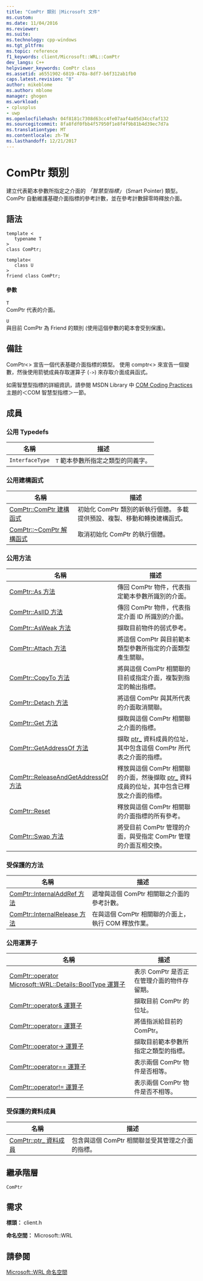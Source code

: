 ```yaml
---
title: "ComPtr 類別 |Microsoft 文件"
ms.custom: 
ms.date: 11/04/2016
ms.reviewer: 
ms.suite: 
ms.technology: cpp-windows
ms.tgt_pltfrm: 
ms.topic: reference
f1_keywords: client/Microsoft::WRL::ComPtr
dev_langs: C++
helpviewer_keywords: ComPtr class
ms.assetid: a6551902-6819-478a-8df7-b6f312ab1fb0
caps.latest.revision: "8"
author: mikeblome
ms.author: mblome
manager: ghogen
ms.workload:
- cplusplus
- uwp
ms.openlocfilehash: 04f8181c7308d63cc4fe07aaf4a05d34ccfaf132
ms.sourcegitcommit: 8fa8fdf0fbb4f57950f1e8f4f9b81b4d39ec7d7a
ms.translationtype: MT
ms.contentlocale: zh-TW
ms.lasthandoff: 12/21/2017
---
```

# <a name="comptr-class"></a>ComPtr 類別
建立代表範本參數所指定之介面的 *「智慧型指標」* (Smart Pointer) 類型。 ComPtr 自動維護基礎介面指標的參考計數，並在參考計數歸零時釋放介面。  
  
## <a name="syntax"></a>語法  
  
```  
template <  
   typename T  
>  
class ComPtr;  
  
template<  
   class U  
>  
friend class ComPtr;  
```  
  
#### <a name="parameters"></a>參數  
 `T`  
 ComPtr 代表的介面。  
  
 `U`  
 與目前 ComPtr 為 Friend 的類別 (使用這個參數的範本會受到保護)。  
  
## <a name="remarks"></a>備註  
 ComPtr<> 宣告一個代表基礎介面指標的類型。 使用 comptr<> 來宣告一個變數，然後使用箭號成員存取運算子 (`->`) 來存取介面成員函式。  
  
 如需智慧型指標的詳細資訊，請參閱 MSDN Library 中 [COM Coding Practices](http://msdn.microsoft.com/en-us/76aca556-b4d6-4e67-a2a3-4439900f0c39)主題的＜COM 智慧型指標＞一節。  
  
## <a name="members"></a>成員  
  
### <a name="public-typedefs"></a>公用 Typedefs  
  
|名稱|描述|  
|----------|-----------------|  
|`InterfaceType`|`T` 範本參數所指定之類型的同義字。|  
  
### <a name="public-constructors"></a>公用建構函式  
  
|名稱|描述|  
|----------|-----------------|  
|[ComPtr::ComPtr 建構函式](../windows/comptr-comptr-constructor.md)|初始化 ComPtr 類別的新執行個體。 多載提供預設、複製、移動和轉換建構函式。|  
|[ComPtr::~ComPtr 解構函式](../windows/comptr-tilde-comptr-destructor.md)|取消初始化 ComPtr 的執行個體。|  
  
### <a name="public-methods"></a>公用方法  
  
|名稱|描述|  
|----------|-----------------|  
|[ComPtr::As 方法](../windows/comptr-as-method.md)|傳回 ComPtr 物件，代表指定範本參數所識別的介面。|  
|[ComPtr::AsIID 方法](../windows/comptr-asiid-method.md)|傳回 ComPtr 物件，代表指定介面 ID 所識別的介面。|  
|[ComPtr::AsWeak 方法](../windows/comptr-asweak-method.md)|擷取目前物件的弱式參考。|  
|[ComPtr::Attach 方法](../windows/comptr-attach-method.md)|將這個 ComPtr 與目前範本類型參數所指定的介面類型產生關聯。|  
|[ComPtr::CopyTo 方法](../windows/comptr-copyto-method.md)|將與這個 ComPtr 相關聯的目前或指定介面，複製到指定的輸出指標。|  
|[ComPtr::Detach 方法](../windows/comptr-detach-method.md)|將這個 ComPtr 與其所代表的介面取消關聯。|  
|[ComPtr::Get 方法](../windows/comptr-get-method.md)|擷取與這個 ComPtr 相關聯之介面的指標。|  
|[ComPtr::GetAddressOf 方法](../windows/comptr-getaddressof-method.md)|擷取 [ptr_](../windows/comptr-ptr-data-member.md) 資料成員的位址，其中包含這個 ComPtr 所代表之介面的指標。|  
|[ComPtr::ReleaseAndGetAddressOf 方法](../windows/comptr-releaseandgetaddressof-method.md)|釋放與這個 ComPtr 相關聯的介面，然後擷取 [ptr_](../windows/comptr-ptr-data-member.md) 資料成員的位址，其中包含已釋放之介面的指標。|  
|[ComPtr::Reset](../windows/comptr-reset.md)|釋放與這個 ComPtr 相關聯的介面指標的所有參考。|  
|[ComPtr::Swap 方法](../windows/comptr-swap-method.md)|將受目前 ComPtr 管理的介面，與受指定 ComPtr 管理的介面互相交換。|  
  
### <a name="protected-methods"></a>受保護的方法  
  
|名稱|描述|  
|----------|-----------------|  
|[ComPtr::InternalAddRef 方法](../windows/comptr-internaladdref-method.md)|遞增與這個 ComPtr 相關聯之介面的參考計數。|  
|[ComPtr::InternalRelease 方法](../windows/comptr-internalrelease-method.md)|在與這個 ComPtr 相關聯的介面上，執行 COM 釋放作業。|  
  
### <a name="public-operators"></a>公用運算子  
  
|名稱|描述|  
|----------|-----------------|  
|[ComPtr::operator Microsoft::WRL::Details::BoolType 運算子](../windows/comptr-operator-microsoft-wrl-details-booltype-operator.md)|表示 ComPtr 是否正在管理介面的物件存留期。|  
|[ComPtr::operator& 運算子](../windows/comptr-operator-ampersand-operator.md)|擷取目前 ComPtr 的位址。|  
|[ComPtr::operator= 運算子](../windows/comptr-operator-assign-operator.md)|將值指派給目前的 ComPtr。|  
|[ComPtr::operator-> 運算子](../windows/comptr-operator-arrow-operator.md)|擷取目前範本參數所指定之類型的指標。|  
|[ComPtr::operator== 運算子](../windows/comptr-operator-equality-operator.md)|表示兩個 ComPtr 物件是否相等。|  
|[ComPtr::operator!= 運算子](../windows/comptr-operator-inequality-operator.md)|表示兩個 ComPtr 物件是否不相等。|  
  
### <a name="protected-data-members"></a>受保護的資料成員  
  
|名稱|描述|  
|----------|-----------------|  
|[ComPtr::ptr_ 資料成員](../windows/comptr-ptr-data-member.md)|包含與這個 ComPtr 相關聯並受其管理之介面的指標。|  
  
## <a name="inheritance-hierarchy"></a>繼承階層  
 `ComPtr`  
  
## <a name="requirements"></a>需求  
 **標頭：** client.h  
  
 **命名空間：** Microsoft::WRL  
  
## <a name="see-also"></a>請參閱  
 [Microsoft::WRL 命名空間](../windows/microsoft-wrl-namespace.md)